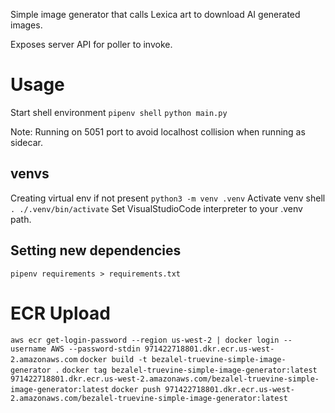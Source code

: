 Simple image generator that calls Lexica art to download AI generated images.

Exposes server API for poller to invoke.

# Usage
Start shell environment
`pipenv shell`
`python main.py`

Note: Running on 5051 port to avoid localhost collision when running as sidecar.

## venvs
Creating virtual env if not present `python3 -m venv .venv`
Activate venv shell `. ./.venv/bin/activate`
Set VisualStudioCode interpreter to your .venv path.

## Setting new dependencies
`pipenv requirements > requirements.txt`

# ECR Upload
`aws ecr get-login-password --region us-west-2 | docker login --username AWS --password-stdin 971422718801.dkr.ecr.us-west-2.amazonaws.com`
`docker build -t bezalel-truevine-simple-image-generator .`
`docker tag bezalel-truevine-simple-image-generator:latest 971422718801.dkr.ecr.us-west-2.amazonaws.com/bezalel-truevine-simple-image-generator:latest`
`docker push 971422718801.dkr.ecr.us-west-2.amazonaws.com/bezalel-truevine-simple-image-generator:latest`

